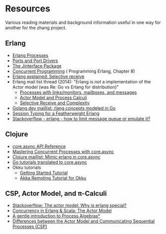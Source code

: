 # Resources

Various reading materials and background information useful in one way for another for the zhang project.

## Erlang

* [Erlang Processes](http://erlang.org/doc/reference_manual/processes.html)
* [Ports and Port Drivers](http://erlang.org/doc/reference_manual/ports.html)
* [The Jinterface Package](http://erlang.org/doc/apps/jinterface/jinterface_users_guide.html)
* [Concurrent Programming](http://media.pragprog.com/titles/jaerlang/Concurrent.pdf) ( Programming Erlang, Chapter 8)
* [Erlang explained: Selective receive](http://ndpar.blogspot.com/2010/11/erlang-explained-selective-receive.html)
* Erlang mail list thread (2014): "Erlang is *not* a implementation of the Actor model (was Re: Go vs Erlang for distribution)"
  * [Processes with links/monitors, mailboxes, and messages](http://erlang.org/pipermail/erlang-questions/2014-June/079792.html)
  * [Actor Model and Process Calculi](http://erlang.org/pipermail/erlang-questions/2014-June/079805.html)
  * [Selective Receive and Complexity](http://erlang.org/pipermail/erlang-questions/2014-June/079828.html)
* [Golang dev maillist: rlang concepts modeled in Go](https://groups.google.com/forum/#!topic/golang-dev/4SClhkQbmyQ)
* [Session Typing for a Featherweight Erlang](http://www.di.fc.ul.pt/~dimitris/mostrous.vasconcelos.session-typing-erlang.pdf)
* [Stackoverflow - erlang - how to limit message queue or emulate it?](http://stackoverflow.com/questions/2120771/erlang-how-to-limit-message-queue-or-emulate-it)


## Clojure

* [core.async API Reference](clojure.github.io/core.async/)
* [Mastering Concurrent Processes with core.async](http://www.braveclojure.com/core-async/)
* [Clojure maillist: Mimic erlang in core.async](https://groups.google.com/forum/#!msg/clojure/gcWT6S0Ngog/MHFfdWfinm0J)
* [Go tutorials translated to core.async](https://github.com/martintrojer/go-tutorials-core-async/tree/master/src)
* Okku tutorials
  * [Getting Started Tutorial](https://github.com/gaverhae/okku-pi)
  * [Akka Remoting Tutorial for Okku](https://github.com/gaverhae/okku-remote)


## CSP, Actor Model, and π-Calculi

* [Stackoverflow: The actor model: Why is erlang special?](http://stackoverflow.com/questions/8107612/the-actor-model-why-is-erlang-special-or-why-do-you-need-another-language-for)
* [Concurrency in Erlang & Scala: The Actor Model](https://rocketeer.be/articles/concurrency-in-erlang-scala/)
* [A gentle introduction to Process Algebras*](http://www.pst.ifi.lmu.de/Lehre/fruhere-semester/sose-2013/formale-spezifikation-und-verifikation/intro-to-pa.pdf)
* [Differences between the Actor Model and Communicating Sequential Processes (CSP)](http://cs.stackexchange.com/questions/19506/differences-between-the-actor-model-and-communicating-sequential-processes-csp)
